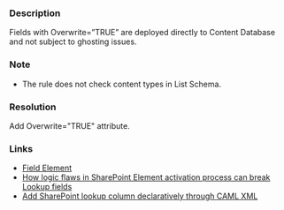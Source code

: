 ﻿---
Title: Consider Overwrite='TRUE' for field
FileName: resp515104.html
---
### Description
Fields with Overwrite=”TRUE” are deployed directly to Content Database and not subject to ghosting issues.

### Note
- The rule does not check content types in List Schema.

### Resolution
Add Overwrite="TRUE" attribute.

### Links
- [Field Element](https://msdn.microsoft.com/en-us/library/office/aa979575(v=office.14).aspx)
- [How logic flaws in SharePoint Element activation process can break Lookup fields](http://www.codefornuts.com/2010/12/how-logic-flaws-in-sharepoints-element.html)
- [Add SharePoint lookup column declaratively through CAML XML](http://blogs.msdn.com/b/joshuag/archive/2008/03/14/add-sharepoint-lookup-column-declaratively-through-caml-xml.aspx)